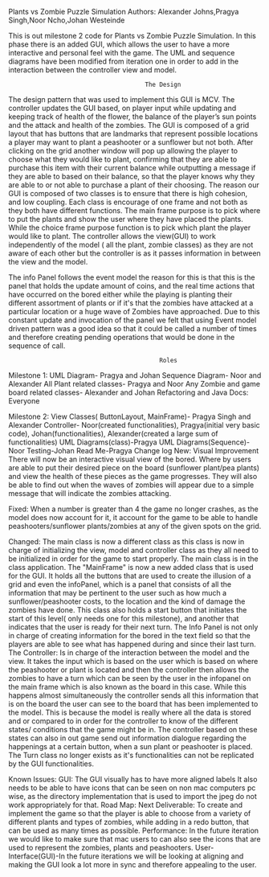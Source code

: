 Plants vs Zombie Puzzle Simulation Authors: 
Alexander Johns,Pragya Singh,Noor Ncho,Johan Westeinde

This is out milestone 2 code for Plants vs Zombie Puzzle Simulation. In this phase there is an added GUI, which allows the user to have a more interactive and personal feel with the game. The UML and sequence diagrams have been modified from iteration one in order to add in the interaction between the controller view and model. 

                                          The Design
The design pattern that was used to implement this GUI is MCV. The controller updates the GUI based, on player input while updating and keeping track of health of the flower, the balance of the player’s sun points and the attack and health of the zombies. 
The GUI is composed of a grid layout that has buttons that are landmarks that represent possible locations a player may want to plant a peashooter or a sunflower but not both. After clicking on the grid another window will pop up allowing the player to choose what they would like to plant, confirming that they are able to purchase this item with their current balance while outputting a message if they are able to based on their balance, so that the player knows why they are able to or not able to purchase a plant of their choosing. 
The reason our GUI is composed of two classes is to ensure that there is high cohesion, and low coupling. Each class is encourage of one frame and not both as they both have different functions. The main frame purpose is to pick where to put the plants and show the user where they have placed the plants. While the choice frame purpose function is to pick which plant the player would like to plant. The controller allows the view(GUI) to work independently of the model ( all the plant, zombie classes) as they are not aware of each other but the controller is as it passes information in between the view and the model.

The info Panel follows the event model the reason for this is that this is the panel that holds the update amount of coins, and the real time actions that have occurred on the bored either while the playing is planting their different assortment of plants or if it's that the zombies have attacked at a particular location or a huge wave of Zombies have approached. Due to this constant update and invocation of the panel we felt that using Event model driven pattern was a good idea so that it could be called a number of times and therefore creating pending operations that would be done in the sequence of call.

                                              Roles
Milestone 1:
UML Diagram- Pragya and Johan
Sequence Diagram- Noor and Alexander
All Plant related classes- Pragya and Noor
Any Zombie and game board related classes- Alexander and Johan
Refactoring and Java Docs: Everyone

Milestone 2:
View Classes( ButtonLayout, MainFrame)- Pragya Singh and Alexander
Controller- Noor(created functionalities), Pragya(initial very basic code), Johan(functionalities), Alexander(created a large sum of functionalities) 
UML Diagrams(class)-Pragya
UML Diagrams(Sequence)-Noor
Testing-Johan
Read Me-Pragya 
                                                  Change log 
	New: 
	Visual Improvement
          There will now be an interactive visual view of the bored. Where by users are able to put their desired piece on the board (sunflower plant/pea plants) and view the health of these pieces as the game progresses. They will also be able to find out when the waves of zombies will appear due to a simple message that will indicate the zombies attacking. 
	  
Fixed: When a number is greater than 4 the game no longer crashes, as the model does now account for it, it account for the game to be able to handle peashooters/sunflower plants/zombies at any of the given spots on the grid.

Changed: The main class is now a different class as this class is now in charge of initializing the view, model and controller class as they all need to be initialized in order for the game to start properly. The main class is in the class application. 
	The "MainFrame" is now a new added class that is used for the GUI. It holds all the buttons that are used to create the illusion of a grid and even the infoPanel, which is a panel that consists of all the information that may be pertinent to the user such as how much a sunflower/peashooter costs, to the location and the kind of damage the zombies have done.  This class also holds a start button that initiates the start of this level( only needs one for this milestone), and another that indicates that the user is ready for their next turn. 
	The Info Panel is not only in charge of creating information for the bored in the text field so that the players are able to see what has happened during and since their last turn.
	The Controller: Is in charge of the interaction between the model and the view. It takes the input which is based on the user which is based on where the peashooter or plant is located and then the controller then allows the zombies to have a turn which can be seen by the user in the infopanel on the main frame which is also known as the board in this case. While this happens almost simultaneously the controller sends all this information that is on the board the user can see to the board that has been implemented to the model. This is because the model is really where all the data is stored and or compared to in order for the controller to know of the different states/ conditions that the game might be in. The controller based on these states can also in out game send out information dialogue regarding the happenings at a certain button, when a sun plant or peashooter is placed.
	The Turn class no longer exists as it's functionalities can not be replicated by the GUI functionalities. 
	
Known Issues: 
GUI: The GUI  visually has to have more aligned labels
It also needs to be able to have icons that can be seen on non mac computers pc wise, as the directory implementation that is used to import the jpeg do not work appropriately for that. 
Road Map:
	Next Deliverable: To create and implement the game so that the player is able to choose from a variety of different plants and types of zombies, while adding in a redo button, that can be used as many times as possible.
	Performance: In the future iteration we would like to make sure that mac users to can also see the icons that are used to represent the zombies, plants and peashooters.
	User-Interface(GUI)-In the future iterations we will be looking at aligning and making the GUI  look a lot more in sync and therefore appealing to the user.
	


